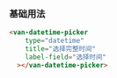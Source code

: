 ### 基础用法

``` html
<van-datetime-picker
    type="datetime"
    title="选择完整时间"
    label-field="选择时间"
  ></van-datetime-picker>
```
